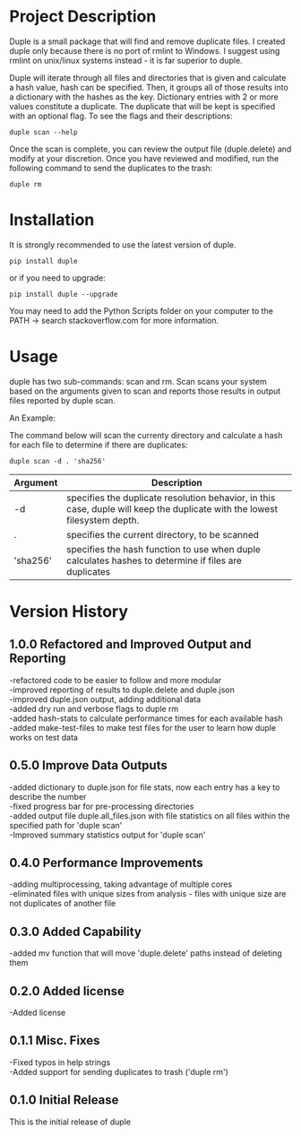 # Project Description

Duple is a small package that will find and remove duplicate files.  I created duple only because there is no port of rmlint to Windows.  I suggest using rmlint on unix/linux systems instead - it is far superior to duple.

Duple will iterate through all files and directories that is given and calculate a hash value, hash can be specified.  Then, it groups all of those results into a dictionary with the hashes as the key.  Dictionary entries with 2 or more values constitute a duplicate.  The duplicate that will be kept is specified with an optional flag.  To see the flags and their descriptions:

    duple scan --help

Once the scan is complete, you can review the output file (duple.delete) and modify at your discretion.  Once you have reviewed and modified, run the following command to send the duplicates to the trash:

    duple rm

# Installation
It is strongly recommended to use the latest version of duple.

    pip install duple

or if you need to upgrade:

    pip install duple --upgrade


You may need to add the Python Scripts folder on your computer to the PATH -> search stackoverflow.com for more information.

# Usage

duple has two sub-commands: scan and rm.  Scan scans your system based on the arguments given to scan and reports those results in output files reported by duple scan.

An Example:

The command below will scan the currenty directory and calculate a hash for each file to determine if there are duplicates:

    duple scan -d . 'sha256'

|Argument|Description|
|--------|-----------|
|-d|specifies the duplicate resolution behavior, in this case, duple will keep the duplicate with the lowest filesystem depth.|
|.|specifies the current directory, to be scanned|
|'sha256'|specifies the hash function to use when duple calculates hashes to determine if files are duplicates|

# Version History
## 1.0.0 Refactored and Improved Output and Reporting
-refactored code to be easier to follow and more modular<br>
-improved reporting of results to duple.delete and duple.json<br>
-improved duple.json output, adding additional data<br>
-added dry run and verbose flags to duple rm<br>
-added hash-stats to calculate performance times for each available hash<br>
-added make-test-files to make test files for the user to learn how duple works on test data

## 0.5.0 Improve Data Outputs
-added dictionary to duple.json for file stats, now each entry has a key to describe the number<br>
-fixed progress bar for pre-processing directories<br>
-added output file duple.all_files.json with file statistics on all files within the specified path for 'duple scan'<br>
-Improved summary statistics output for 'duple scan'

## 0.4.0 Performance Improvements
-adding multiprocessing, taking advantage of multiple cores<br>
-eliminated files with unique sizes from analysis - files with unique size are not duplicates of another file

## 0.3.0 Added Capability
-added mv function that will move 'duple.delete' paths instead of deleting them

## 0.2.0 Added license
-Added license

## 0.1.1 Misc. Fixes
-Fixed typos in help strings<br>
-Added support for sending duplicates to trash ('duple rm')

## 0.1.0 Initial Release
This is the initial release of duple
